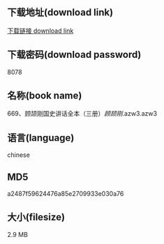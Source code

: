 ## 下载地址(download link)
[下载链接 download link](https://voluble-croquembouche-d321dc.netlify.app/?s=669%E3%80%81%E9%A1%BE%E9%A2%89%E5%88%9A%E5%9B%BD%E5%8F%B2%E8%AE%B2%E8%AF%9D%E5%85%A8%E6%9C%AC%EF%BC%88%E4%B8%89%E5%86%8C%EF%BC%89_%E9%A1%BE%E9%A2%89%E5%88%9A_.azw3)

## 下载密码(download password)
8078

## 名称(book name)
669、顾颉刚国史讲话全本（三册）_顾颉刚_.azw3.azw3

## 语言(language)
chinese

## MD5
a2487f59624476a85e2709933e030a76

## 大小(filesize)
2.9 MB
